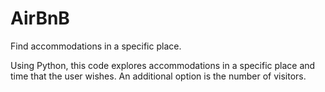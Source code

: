 # AirBnB
Find accommodations in a specific place.

Using Python, this code explores accommodations in a specific place and time that the user wishes. An additional option is the number of visitors. 
